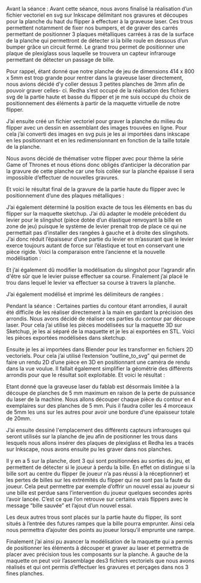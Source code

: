 Avant la séance : 
Avant cette séance, nous avons finalisé la réalisation d’un fichier vectoriel en svg sur Inkscape délimitant nos gravures et découpes pour la planche du haut du flipper à effectuer à la graveuse laser. Ces trous permettent notamment de fixer nos bumpers, et de graver des carrés permettant de positionner 3 plaques métalliques carrées à ras de la surface de la planche qui permettront de détecter si la bille roule en dessous d’un bumper grâce un circuit fermé. Le grand trou permet de positionner une plaque de plexiglass sous laquelle se trouvera un capteur infrarouge permettant de détecter un passage de bille.
 

Pour rappel, étant donné que notre planche de jeu de dimensions 414 x 800 x 5mm est trop grande pour rentrer dans la graveuse laser directement, nous avions décidé d’y coller dessus 3 petites planches de 3mm afin de pouvoir graver celles- ci. 
Redha s’est occupé de la réalisation des fichiers svg de la partie haute et basse du flipper et je me suis occupé du choix de positionnement des éléments à partir de la maquette virtuelle de notre flipper. 

J’ai ensuite créé un fichier vectoriel pour graver la planche du milieu du flipper avec un dessin en assemblant des images trouvées en ligne. Pour cela j’ai converti des images en svg puis je les ai importées dans inkscape en les positionnant et en les redimensionnant en fonction de la taille totale de la planche.

Nous avons décidé de thématiser votre flipper avec pour thème la série Game of Thrones et nous étions donc obligés d’anticiper la décoration par la gravure de cette planche car une fois collée sur la planche épaisse il sera impossible d’effectuer de nouvelles gravures.

Et voici le résultat final de la gravure de la partie haute du flipper avec le positionnement d’une des plaques métalliques : 



J’ai également déterminé la position exacte de tous les éléments en bas du flipper sur la maquette sketchup. 
J’ai dû adapter le modèle précédent du levier pour le slingshot (pièce dotée d’un élastique renvoyant la bille en zone de jeu) puisque le système de levier prenait trop de place ce qui ne permettait pas d’installer des rangées à gauche et à droite des slingshots. J’ai donc réduit l’épaisseur d’une partie du levier en m’assurant que le levier exerce toujours autant de force sur l’élastique et tout en conservant une pièce rigide. Voici la comparaison entre l’ancienne et la nouvelle modélisation :

Et j’ai également dû modifier la modélisation du slingshot pour l’agrandir afin d'être sûr que le levier puisse effectuer sa course.
Finalement j’ai placé le trou dans lequel le levier va effectuer sa course à travers la planche.

J’ai également modélisé et imprimé les délimiteurs de rangées : 




Pendant la séance :
Certaines parties du contour étant arrondies, il aurait été difficile de les réaliser directement à la main en gardant la précision des arrondis. Nous avons décidé de réaliser ces parties du contour par découpe laser. Pour cela j’ai utilisé les pièces modélisées sur la maquette 3D sur Sketchup, je les ai séparé de la maquette et je les ai exportées en STL. Voici les pièces exportées modélisées dans sketchup.

Ensuite je les ai importées dans Blender pour les transformer en fichiers 2D vectoriels. Pour cela j’ai utilisé l’extension “outline_to_svg” qui permet de faire un rendu 2D d’une pièce en 3D en positionnant une caméra de rendu dans la vue voulue. Il fallait également simplifier la géométrie des différents arrondis pour que le résultat soit exploitable. Et voici le résultat :


Etant donné que la graveuse laser du fablab est désormais limitée à la découpe de planches de 5 mm maximum en raison de la perte de puissance du laser de la machine. Nous allons découper chaque pièce du contour en 4 exemplaires sur des planches de 5 mm. Puis il faudra coller les 4 morceaux de 5mm les uns sur les autres pour avoir une bordure d’une épaisseur totale de 20mm.

J’ai ensuite dessiné l'emplacement des différents capteurs infrarouges qui seront utilisés sur la planche de jeu afin de positionner les trous dans lesquels nous allons insérer des plaques de plexiglass et Redha les a tracés sur Inkscape, nous avons ensuite pu les graver dans nos planches. 

Il y en a 5 sur la planche, dont 3 qui sont positionnées au sorties du jeu, et permettent de détecter si le joueur à perdu la bille. En effet on distingue si la bille sort au centre du flipper (le joueur n’a pas réussi à la réceptionner) et les pertes de billes sur les extrémités du flipper qui ne sont pas la faute du joueur. Cela peut permettre par exemple d’offrir un nouvel essai au joueur si une bille est perdue sans l’intervention du joueur quelques secondes après l’avoir lancée. C’est ce que l’on retrouve sur certains vrais flippers avec le message “bille sauvée” et l’ajout d’un nouvel essai. 

Les deux autres trous sont placés sur la partie haute du flipper, ils sont situés à l’entrée des futures rampes que la bille pourra emprunter. Ainsi cela nous permettra d’ajouter des points au joueur lorsqu’il emprunte une rampe.

Finalement j’ai ainsi pu avancer la modélisation de la maquette qui a permis de positionner les éléments à découper et graver au laser et permettra de placer avec précision tous les composants sur la planche. 
A gauche de la maquette on peut voir l’assemblage des3 fichiers vectoriels que nous avons réalisés et qui ont permis d’effectuer les gravures et perçages dans nos 3 fines planches.
